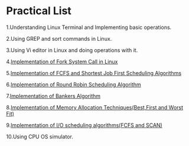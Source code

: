 # Practical List

1.Understanding Linux Terminal and Implementing basic operations.

2.Using GREP and sort commands in Linux.

3.Using Vi editor in Linux and doing operations with it.

4.[Implementation of Fork System Call in Linux](https://github.com/HarshOza36/SEM_4/blob/master/Operating%20Systems%20Lab/exp4/exp4fork.c)

5.[Implementation of FCFS and Shortest Job First Scheduling Algorithms](https://github.com/HarshOza36/SEM_4/tree/master/Operating%20Systems%20Lab/exp5)

6.[Implementation of Round Robin Scheduling Algorithm](https://github.com/HarshOza36/SEM_4/blob/master/Operating%20Systems%20Lab/exp6/exp6rr.c)

7.[Implementation of Bankers Algorithm](https://github.com/HarshOza36/SEM_4/blob/master/Operating%20Systems%20Lab/exp7/exp7os.c)

8.[Implementation of Memory Allocation Techniques(Best,First and Worst Fit)](https://github.com/HarshOza36/SEM_4/blob/master/Operating%20Systems%20Lab/exp8/exp8os.c)

9.[Implementation of I/O scheduling algorithms(FCFS and SCAN)](https://github.com/HarshOza36/SEM_4/blob/master/Operating%20Systems%20Lab/exp9/exp9.c)

10.Using CPU OS simulator.
